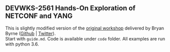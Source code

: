 ## DEVWKS-2561 Hands-On Exploration of NETCONF and YANG

This is slightly modified version of the [original workshop](https://github.com/dmfigol/byrne-workshops/tree/master/DEVWKS-1001) delivered by Bryan Byrne ([Github](https://github.com/brybyrne) | [Twitter](https://twitter.com/bryan25607)).  
Start with `guide.md`. Code is available under `code` folder. All examples are run with python 3.6.